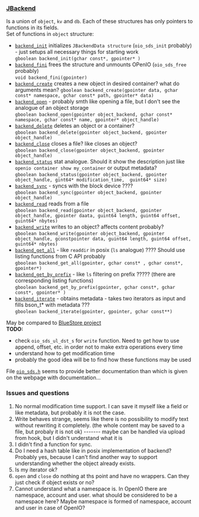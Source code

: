 ### [JBackend](https://julea-io.github.io/julea/structJBackend.html)
Is a union of `object`, `kv` and `db`. Each of these structures has only pointers to functions in its fields. \
Set of functions in `object` structure: 
* [`backend_init`](https://julea-io.github.io/julea/structJBackend.html#a98b24d2dec1d3809e960d4bf058d4c58) initializes `JBackendData structure` (`oio_sds_init` probably) - just setups all necessary things for starting work \
   `gboolean backend_init(gchar const*, gpointer* )`
* [`backend_fini`](https://julea-io.github.io/julea/structJBackend.html#a2116424a6ea324d340e5d0e37855853f) frees the structure and unmounts OPenIO (`oio_sds_free` probably) \
   `void backend_fini(gpointer)`
* [`backend_create`](https://julea-io.github.io/julea/structJBackend.html#a288b932e7d259e96b88986ed68aad1fc) creates a new object in desired container? what do arguments mean?
   `gboolean backend_create(gpointer data, gchar const* namespace, gchar const* path, gpointer* data)`
* [`backend_open`](https://julea-io.github.io/julea/structJBackend.html#a352b421d2137bfd54b3579d4faca9056) - probably smth like opening a file, but I don't see the analogue of an object storage \
  `gboolean backend_open(gpointer object_backend, gchar const* namespace, gchar const* name, gpointer* object_handle)`
* [`backend_delete`](https://julea-io.github.io/julea/structJBackend.html#a8ea6a1478a2a65ee9a902c64515348d1) deletes an object or a container? \
  `gboolean backend_delete(gpointer object_backend, gpointer object_handle)`
* [`backend_close`](https://julea-io.github.io/julea/structJBackend.html#aa1f31e0e04d44cff7475f6e3c904b79b) closes a file? like closes an object? \
  `gboolean backend_close(gpointer object_backend, gpointer object_handle)`
* [`backend_status`](https://julea-io.github.io/julea/structJBackend.html#a70d6e5529678d206bee4bae2799dd7b9) stat analogue. Should it show the description just like `openio container show my_container` or output metadata? \
  `gboolean backend_status(gpointer object_backend, gpointer object_handle, gint64* modification_time,  guint64* size)`
* [`backend_sync`](https://julea-io.github.io/julea/structJBackend.html#ab90502d987237c20a351dbffe6750e56) - syncs with the block device ???? \
  `gboolean backend_sync(gpointer object_backend, gpointer object_handle)`
* [`backend_read`](https://julea-io.github.io/julea/structJBackend.html#ac03a157dbaaa8cb99e55d0a62e3205cc) reads from a file \
  `gboolean backend_read(gpointer object_backend, gpointer object_handle, gpointer daata, guint64 length, guint64 offset, guint64* nbytes)`
* [`backend_write`](https://julea-io.github.io/julea/structJBackend.html#a0cbdf4da841989706966161885debb24) writes to an object? affects content probably? \
  `gboolean backend_write(gpointer object_backend, gpointer object_handle, gconstpointer data, guint64 length, guint64 offset, guint64* nbytes)`
* [`backend_get_all`](https://julea-io.github.io/julea/structJBackend.html#a69f4c2d64f1504e9699e1d36e16e8282) - like `readdir` in posix (`ls` analogue) ???? Should use listing functions from C API probably \
  `gboolean backend_get_all(gpointer, gchar const* , gchar const*, gpointer*)`
* [`backend_get_by_prefix`](https://julea-io.github.io/julea/structJBackend.html#a8403b3aee5e71d0e292af8373eb1c0b6) - like `ls` filtering on prefix ????? (there are corresponding listing functions) \
  `gboolean backend_get_by_prefix(gpointer, gchar const*, gchar const*, gpointer* )`
* [`backend_iterate`](https://julea-io.github.io/julea/structJBackend.html#a0b6e7c8e5d5fc89cf4594decba9fffd6) - obtains metadata - takes two iterators as input and fills bson_t* with metadata ??? \
  `gboolean backend_iterate(gpointer, gpointer, gchar const**)`

 May be compared to [BlueStore project](https://github.com/Bella42/julea/blob/objectstore/bluestore/julea_bluestore.h) \
**TODO:**
* check `oio_sds_ul_dst_s` for `write` function. Need to get how to use append, offset, etc. in order not to make extra operations every time
* understand how to get modification time
* probably the good idea will be to find how these functions may be used

File [`oio_sds.h`](https://github.com/open-io/oio-sds/blob/master/core/oio_sds.h) seems to provide better documentation than which is given on the webpage with documentation...

### Issues and questions
1. No normal modification time support. I can save it myself like a field or like metadata, but probably it is not the case.
2. Write behaves strange, seems like there is no possibility to modify text without rewriting it completely. (the whole content may be saved to a file, but probaly it is not ok) ------- maybe can be handled via upload from hook, but I didn't understand what it is
3. I didn't find a function for sync.
4. Do I need a hash table like in posix implementation of backend? Probably yes, because I can't find another way to support understanding whether the object already exists.
5. Is my iterator ok?
6. `open` and `close` do nothing at ths point and have no wrappers. Can they just check if object exists or no?
7. Cannot understand what a namespace is. In OpenIO there are namespace, account and user. what should be considered to be a namespace here? Maybe namespace is formed of namespace, account and user in case of OpenIO?
